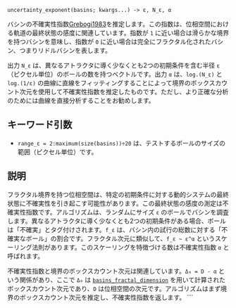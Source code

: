 ```
uncertainty_exponent(basins; kwargs...) -> ε, N_ε, α
```

バシンの不確実性指数[Grebogi1983](@cite)を推定します。この指数は、位相空間における軌道の最終状態の感度に関連しています。指数が `1` に近い場合は滑らかな境界を持つバシンを意味し、指数が `0` に近い場合は完全にフラクタル化されたバシン、つまりリドルバシンを表します。

出力 `N_ε` は、異なるアトラクタに導く少なくとも2つの初期条件を含む半径 `ε`（ピクセル単位）のボールの数を持つベクトルです。出力 `α` は、`log.(N_ε)` と `log.(1/ε)` の曲線に直線をフィッティングすることによって境界のボックスカウント次元を使用して不確実性指数を推定したものです。ただし、より正確な分析のためには曲線を直接分析することをお勧めします。

## キーワード引数

  * `range_ε = 2:maximum(size(basins))÷20` は、テストするボールのサイズの範囲（ピクセル単位）です。

## 説明

フラクタル境界を持つ位相空間は、特定の初期条件に対する動的システムの最終状態に不確実性を引き起こす可能性があります。この最終状態の感度の測定は不確実性指数です。アルゴリズムは、ランダムにサイズ `ε` のボールでバシンを調査します。異なるアトラクタに導く少なくとも2つの初期条件がある場合、ボールは「不確実」とタグ付けされます。`f_ε` は、バシン内の試行の総数に対する「不確実なボール」の割合です。フラクタル次元に類似して、`f_ε ~ ε^α` というスケーリング法則があります。このスケーリングを特徴づける数は不確実性指数 `α` と呼ばれます。

不確実性指数と境界のボックスカウント次元は関連しています。`Δ₀ = D - α` という関係があり、ここで `Δ₀` は [`basins_fractal_dimension`](@ref) を用いて計算されたボックスカウント次元であり、`D` は位相空間の次元です。アルゴリズムはまず境界のボックスカウント次元を推定し、不確実性指数を返します。 ```

